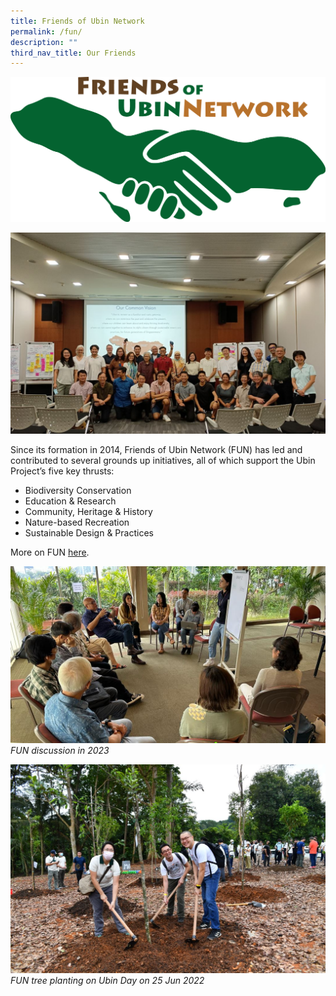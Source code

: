 ```yaml
---
title: Friends of Ubin Network
permalink: /fun/
description: ""
third_nav_title: Our Friends
---
```

![Alt text for image on Isomer site](/images/FUN%20Logo.png)

![](/images/fun%20group%20photo_nparks.JPG)

Since its formation in 2014, Friends of Ubin Network (FUN) has led and contributed to several grounds up initiatives, all of which support the Ubin Project’s five key thrusts:
* Biodiversity Conservation
* Education & Research
* Community, Heritage & History
* Nature-based Recreation
* Sustainable Design & Practices

More on FUN [here](https://www.nparks.gov.sg/pulau-ubin/friends-of-ubin).

![](/images/fun%20fou%20discussion_2_%2024%20feb%202023_nparks.jpg)
*FUN discussion in 2023*

![](/images/fun%20tree%20planting%20on%20ubin%20day%2025%20jun%202022_nparks.JPG)
*FUN tree planting on Ubin Day on 25 Jun 2022*